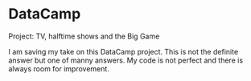 # DataCamp
Project: TV, halftime shows and the Big Game

I am saving my take on this DataCamp project. This is not the definite answer but one of manny answers. 
My code is not perfect and there is always room for improvement.

